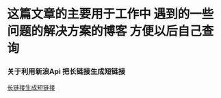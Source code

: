 # 这篇文章的主要用于工作中 遇到的一些问题的解决方案的博客 方便以后自己查询

###  关于利用新浪Api 把长链接生成短链接
[长链接生成短链接](https://www.cnblogs.com/loytime/p/7278320.html)

